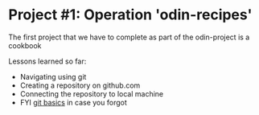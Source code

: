 # Project #1: Operation 'odin-recipes'

The first project that we have to complete as part of the odin-project is a cookbook

Lessons learned so far:
* Navigating using git
* Creating a repository on github.com
* Connecting the repository to local machine
* FYI [git basics](https://www.theodinproject.com/lessons/foundations-git-basics) in case you forgot
